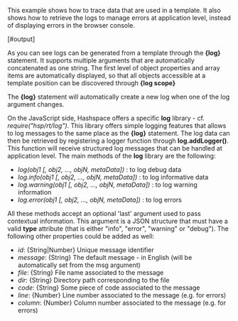 This example shows how to trace data that are used in a template. It also shows how to retrieve the logs to manage errors at application level, instead of displaying errors in the browser console.

[#output]

As you can see logs can be generated from a template through the **{log}** statement. It supports multiple arguments that are automatically concatenated as one string. The first level of object properties and array items are automatically displayed, so that all objects accessible at a template position can be discovered through **{log scope}**

The **{log}** statement will automatically create a new log when one of the log argument changes.

On the JavaScript side, Hashspace offers a specific **log** library - cf. *require("hsp/rt/log")*. This library offers simple logging features that allows to log messages to the same place as the **{log}** statement. The log data can then be retrieved by registering a logger function through **log.addLogger()**. This function will receive structured log messages that can be handled at application level. The main methods of the **log** library are the following:

 - *log(obj1 [, obj2, ..., objN, metaData])* : to log debug data
 - *log.info(obj1 [, obj2, ..., objN, metaData])* : to log informative data
 - *log.warning(obj1 [, obj2, ..., objN, metaData])* : to log warning information
 - *log.error(obj1 [, obj2, ..., objN, metaData])* : to log errors

All these methods accept an optional 'last' argument used to pass contextual information. This argument is a JSON structure that must have a valid **type** attribute (that is either "info", "error", "warning" or "debug"). The following other properties could be added as well:

 - *id*: {String|Number} Unique message identifier
 - *message*: {String} The default message - in English (will be automatically set from the msg argument)
 - *file*: {String} File name associated to the message 
 - *dir*: {String} Directory path corresponding to the file
 - *code*: {String} Some piece of code associated to the message
 - *line*: {Number} Line number associated to the message (e.g. for errors)
 - *column*: {Number} Column number associated to the message (e.g. for errors) 